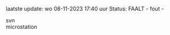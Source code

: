 laatste update: 
wo 08-11-2023 17:40   uur 
Status: FAALT - fout - 
<div class="service R">svn</div><div class="service Y">microstation</div>